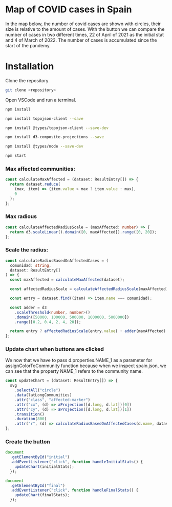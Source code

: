# Map of COVID cases in Spain

In the map below, the number of covid cases are shown with circles, their size is relative to the amount of cases. With the button we can compare the number of cases in two different times, 22 of April of 2021 as the initial stat and 4 of March of 2022. The number of cases is accumulated since the start of the pandemy.

# Installation

Clone the repository

```bash
git clone <repository>
```

Open VSCode and run a terminal.

```bash
npm install
```

```bash
npm install topojson-client --save
```

```bash
npm install @types/topojson-client --save-dev
```

```bash
npm install d3-composite-projections --save
```

```bash
npm install @types/node --save-dev
```
```bash
npm start
```

### Max affected communities:

```typescript
const calculateMaxAffected = (dataset: ResultEntry[]) => {
  return dataset.reduce(
    (max, item) => (item.value > max ? item.value : max),
    0
  );
};
```
### Max radious
```typescript
const calculateAffectedRadiusScale = (maxAffected: number) => {
  return d3.scaleLinear().domain([0, maxAffected]).range([0, 20]);
};
```

### Scale the radius:

```typescript
const calculateRadiusBasedOnAffectedCases = (
  comunidad: string,
  dataset: ResultEntry[]
) => {
  const maxAffected = calculateMaxAffected(dataset);

  const affectedRadiusScale = calculateAffectedRadiusScale(maxAffected);

  const entry = dataset.find((item) => item.name === comunidad);

  const adder = d3
    .scaleThreshold<number, number>()
    .domain([50000, 100000, 500000, 1000000, 5000000])
    .range([0.2, 0.4, 2, 4, 20]);

  return entry ? affectedRadiusScale(entry.value) + adder(maxAffected) : 0;
};
```

### Update chart when buttons are clicked

We now that we have to pass d.properties.NAME_1 as a parameter for assignColorToCommunity function because when we inspect spain.json, we can see that the property NAME_1 refers to the community name.

```typescript
const updateChart = (dataset: ResultEntry[]) => {
  svg
    .selectAll("circle")
    .data(latLongCommunities)
    .attr("class", "affected-marker")
    .attr("cx", (d) => aProjection([d.long, d.lat])[0])
    .attr("cy", (d) => aProjection([d.long, d.lat])[1])
    .transition()
    .duration(800)
    .attr("r", (d) => calculateRadiusBasedOnAffectedCases(d.name, dataset));
};
```

### Create the button

```typescript
document
  .getElementById("initial")
  .addEventListener("click", function handleInitialStats() {
    updateChart(initialStats);
  });

document
  .getElementById("final")
  .addEventListener("click", function handleFinalStats() {
    updateChart(finalStats);
  });
```